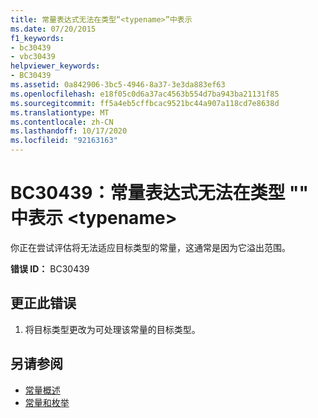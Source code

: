 ```yaml
---
title: 常量表达式无法在类型“<typename>”中表示
ms.date: 07/20/2015
f1_keywords:
- bc30439
- vbc30439
helpviewer_keywords:
- BC30439
ms.assetid: 0a842906-3bc5-4946-8a37-3e3da883ef63
ms.openlocfilehash: e18f05c0d6a37ac4563b554d7ba943ba21131f85
ms.sourcegitcommit: ff5a4eb5cffbcac9521bc44a907a118cd7e8638d
ms.translationtype: MT
ms.contentlocale: zh-CN
ms.lasthandoff: 10/17/2020
ms.locfileid: "92163163"
---
```

# <a name="bc30439-constant-expression-not-representable-in-type-typename"></a>BC30439：常量表达式无法在类型 "" 中表示 \<typename>

你正在尝试评估将无法适应目标类型的常量，这通常是因为它溢出范围。

 **错误 ID：** BC30439

## <a name="to-correct-this-error"></a>更正此错误

1. 将目标类型更改为可处理该常量的目标类型。

## <a name="see-also"></a>另请参阅

- [常量概述](../../programming-guide/language-features/constants-enums/constants-overview.md)
- [常量和枚举](../constants-and-enumerations.md)
